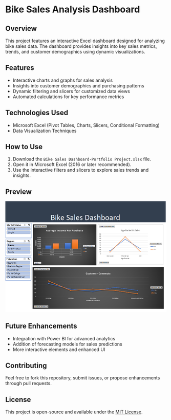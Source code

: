 # Bike Sales Analysis Dashboard

## Overview
This project features an interactive Excel dashboard designed for analyzing bike sales data. The dashboard provides insights into key sales metrics, trends, and customer demographics using dynamic visualizations.

## Features
- Interactive charts and graphs for sales analysis
- Insights into customer demographics and purchasing patterns
- Dynamic filtering and slicers for customized data views
- Automated calculations for key performance metrics

## Technologies Used
- Microsoft Excel (Pivot Tables, Charts, Slicers, Conditional Formatting)
- Data Visualization Techniques

## How to Use
1. Download the `Bike Sales Dashboard-Portfolio Project.xlsx` file.
2. Open it in Microsoft Excel (2016 or later recommended).
3. Use the interactive filters and slicers to explore sales trends and insights.

## Preview
![alt text](<Screenshot 2025-02-14 160843.png>)

## Future Enhancements
- Integration with Power BI for advanced analytics
- Addition of forecasting models for sales predictions
- More interactive elements and enhanced UI

## Contributing
Feel free to fork this repository, submit issues, or propose enhancements through pull requests.

## License
This project is open-source and available under the [MIT License](LICENSE).

